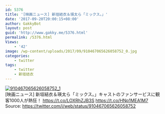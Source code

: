 ```yaml
---
id: 5376
title: '[映画ニュース] 新垣結衣＆瑛太ら「ミックス。」'
date: '2017-09-20T20:00:15+08:00'
author: GakkyBot
layout: post
guid: 'http://www.gakky.me/5376.html'
permalink: /5376.html
Views:
    - '42'
image: /wp-content/uploads/2017/09/910467065626058752_0.jpg
categories:
    - twitter
tags:
    - twitter
    - 新垣结衣
---
```


[![910467065626058752_1](http://www.yui-aragaki.org/wp-content/uploads/2017/09/910467065626058752_1.jpg)](http://www.yui-aragaki.org/wp-content/uploads/2017/09/910467065626058752_1.jpg)  
\[映画ニュース\] 新垣結衣＆瑛太ら「ミックス。」キャストのファンサービスに観客1000人が熱狂！ https://t.co/LOXRhZJB3S https://t.co/HNp1MEA1M7  
Source: <https://twitter.com/i/web/status/910467065626058752>
